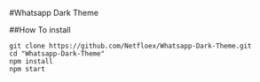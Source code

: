 #Whatsapp Dark Theme


##How To install
```
git clone https://github.com/Netfloex/Whatsapp-Dark-Theme.git
cd "Whatsapp-Dark-Theme"
npm install
npm start
```